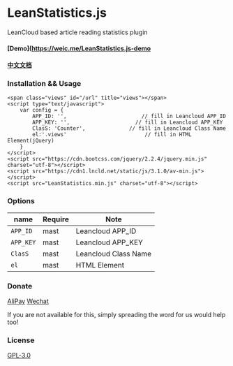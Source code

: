 # LeanStatistics.js
LeanCloud based article reading statistics plugin

#### [Demo](https://weic.me/LeanStatistics.js-demo
#### [中文文档](https://weic.me/LeanStatistics.js)

### Installation && Usage

```
<span class="views" id="/url" title="views"></span>
<script type="text/javascript">
	var config = {
		APP_ID: '',					       // fill in Leancloud APP_ID
		APP_KEY: '',					 // fill in Leancloud APP_KEY
		ClasS: 'Counter',		       // fill in Leancloud Class Name
		el:'.views'					        // fill in HTML Element(jQuery)
	} 
</script>
<script src="https://cdn.bootcss.com/jquery/2.2.4/jquery.min.js" charset="utf-8"></script>
<script src="https://cdn1.lncld.net/static/js/3.1.0/av-min.js"></script>
<script src="LeanStatistics.min.js" charset="utf-8"></script>
```

### Options
|      name     |   Require   |   Note    |  
| ------------- | ----------- | --------------- |  
|      `APP_ID`     |     mast    | Leancloud APP_ID           | 
|      `APP_KEY`     |     mast    | Leancloud APP_KEY          |   
|   `ClasS`    |     mast    | Leancloud Class Name          | 
|   `el`   |     mast    | HTML Element          | 


### Donate

[AliPay](https://weic.me/donate)
[Wechat](https://weic.me/donate)

If you are not available for this, simply spreading the word for us would help too!


### License
[GPL-3.0](https://github.com/Weic96/LeanStatistics.js/master/LICENSE)
